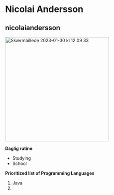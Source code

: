 # Nicolai Andersson 
## nicolaiandersson
<img width="333" alt="Skærmbillede 2023-01-30 kl  12 09 33" src="https://user-images.githubusercontent.com/113049347/215461310-7833ff2b-385c-4d67-aaaf-bf5a5e6bfb6e.png">

**Daglig rutine**
* Studying
* School

**Prioritized list of Programming Languages**
1. Java
2.
